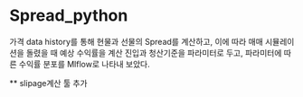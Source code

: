 # Spread_python
가격 data history를 통해 현물과 선물의 Spread를 계산하고, 이에 따라 매매 시뮬레이션을 돌렸을 때 예상 수익률을 계산
진입과 청산기준을 파라미터로 두고, 파라미터에 따른 수익률 분포를 Mlflow로 나타내 보았다. 

** slipage계산 툴 추가 
